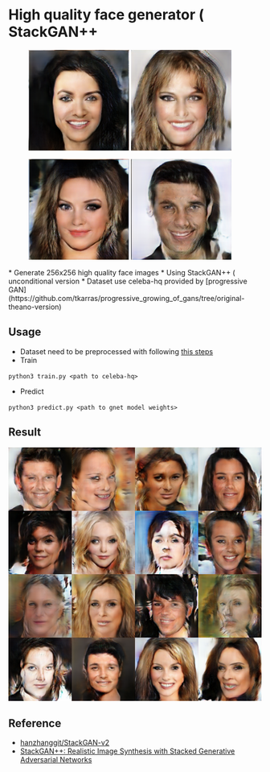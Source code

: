 #	High quality face generator ( StackGAN++
<figure class="half">
  <img src="https://github.com/willylulu/GanExample/blob/master/HQ_FaceCreation_StackGANv2/fakefaces/face1.png?raw=true" width="200" height="200">
  <img src="https://github.com/willylulu/GanExample/blob/master/HQ_FaceCreation_StackGANv2/fakefaces/face2.png?raw=true" width="200" height="200">
</figure>
<figure class="half">
  <img src="https://github.com/willylulu/GanExample/blob/master/HQ_FaceCreation_StackGANv2/fakefaces/face3.png?raw=true" width="200" height="200">
  <img src="https://github.com/willylulu/GanExample/blob/master/HQ_FaceCreation_StackGANv2/fakefaces/face4.png?raw=true" width="200" height="200">
</figure>
*	Generate 256x256 high quality face images
*	Using StackGAN++ ( unconditional version
*	Dataset use celeba-hq provided by [progressive GAN](https://github.com/tkarras/progressive_growing_of_gans/tree/original-theano-version)

##	Usage
*	Dataset need to be preprocessed with following [this steps](https://github.com/willylulu/celeba-hq-modified)
*	Train

`python3 train.py <path to celeba-hq>`

*	Predict

`python3 predict.py <path to gnet model weights>`

##	Result
<img src="https://github.com/willylulu/GanExample/blob/master/HQ_FaceCreation_StackGANv2/fakefaces/face5.png?raw=true">

##	Reference
*	[hanzhanggit/StackGAN-v2](https://github.com/hanzhanggit/StackGAN-v2)
*	[StackGAN++: Realistic Image Synthesis with Stacked Generative Adversarial Networks](https://arxiv.org/abs/1710.10916)
